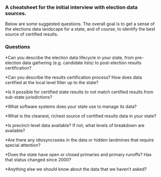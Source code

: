 ### A cheatsheet for the initial interview with election data sources.  

Below are some suggested questions. The overall goal is to get a sense of the elections data landscape for a state, and of course, to identify the best source of certified results.  

### Questions

*Can you describe the election data lifecycle in your state, from pre-election data gathering (e.g. candidate lists) to post-election results certification?  

*Can you describe the results certification process? How does data certified at the local level filter up to the state?  

*Is it possible for certified state results to not match certified results from sub-state jurisdictions?  

*What software systems does your state use to manage its data?  

*What is the cleanest, richest source of certified results data in your state?  

*Is precinct-level data available? If not, what levels of breakdown are available?  

*Are there any idiosyncrasies in the data or hidden landmines that require special attention?  

*Does the state have open or closed primaries and primary runoffs? Has that status changed since 2000?  

*Anything else we should know about the data that we haven’t asked?
